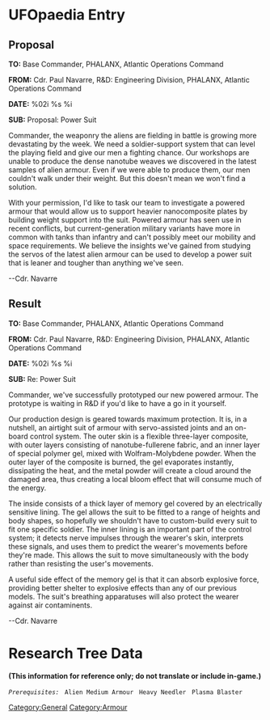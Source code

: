 # UFOpaedia Entry

## Proposal

**TO:** Base Commander, PHALANX, Atlantic Operations Command

**FROM:** Cdr. Paul Navarre, R&D: Engineering Division, PHALANX,
Atlantic Operations Command

**DATE:** %02i %s %i

**SUB:** Proposal: Power Suit

Commander, the weaponry the aliens are fielding in battle is growing
more devastating by the week. We need a soldier-support system that can
level the playing field and give our men a fighting chance. Our
workshops are unable to produce the dense nanotube weaves we discovered
in the latest samples of alien armour. Even if we were able to produce
them, our men couldn't walk under their weight. But this doesn't mean we
won't find a solution.

With your permission, I'd like to task our team to investigate a powered
armour that would allow us to support heavier nanocomposite plates by
building weight support into the suit. Powered armour has seen use in
recent conflicts, but current-generation military variants have more in
common with tanks than infantry and can't possibly meet our mobility and
space requirements. We believe the insights we've gained from studying
the servos of the latest alien armour can be used to develop a power
suit that is leaner and tougher than anything we've seen.

--Cdr. Navarre

## Result

**TO:** Base Commander, PHALANX, Atlantic Operations Command

**FROM:** Cdr. Paul Navarre, R&D: Engineering Division, PHALANX,
Atlantic Operations Command

**DATE:** %02i %s %i

**SUB:** Re: Power Suit

Commander, we've successfully prototyped our new powered armour. The
prototype is waiting in R&D if you'd like to have a go in it yourself.

Our production design is geared towards maximum protection. It is, in a
nutshell, an airtight suit of armour with servo-assisted joints and an
on-board control system. The outer skin is a flexible three-layer
composite, with outer layers consisting of nanotube-fullerene fabric,
and an inner layer of special polymer gel, mixed with Wolfram-Molybdene
powder. When the outer layer of the composite is burned, the gel
evaporates instantly, dissipating the heat, and the metal powder will
create a cloud around the damaged area, thus creating a local bloom
effect that will consume much of the energy.

The inside consists of a thick layer of memory gel covered by an
electrically sensitive lining. The gel allows the suit to be fitted to a
range of heights and body shapes, so hopefully we shouldn't have to
custom-build every suit to fit one specific soldier. The inner lining is
an important part of the control system; it detects nerve impulses
through the wearer's skin, interprets these signals, and uses them to
predict the wearer's movements before they're made. This allows the suit
to move simultaneously with the body rather than resisting the user's
movements.

A useful side effect of the memory gel is that it can absorb explosive
force, providing better shelter to explosive effects than any of our
previous models. The suit's breathing apparatuses will also protect the
wearer against air contaminents.

--Cdr. Navarre

# Research Tree Data

**(This information for reference only; do not translate or include
in-game.)**

*`Prerequisites:`*
` Alien Medium Armour`
` Heavy Needler`
` Plasma Blaster`

[Category:General](Category:General "wikilink")
[Category:Armour](Category:Armour "wikilink")